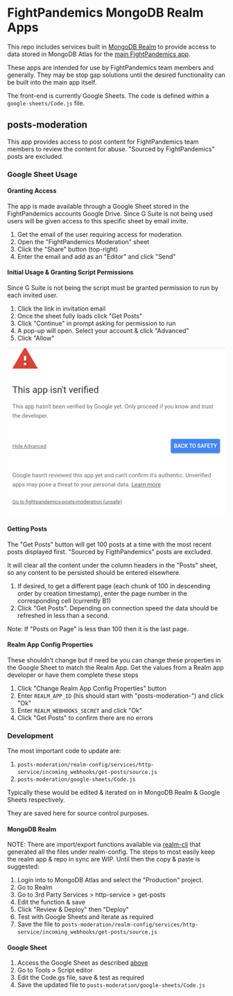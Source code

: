 # FightPandemics MongoDB Realm Apps

This repo includes services built in [MongoDB Realm](https://www.mongodb.com/realm) to provide access to data stored in MongoDB Atlas for the [main FightPandemics app](https://github.com/FightPandemics/FightPandemics/).

These apps are intended for use by FightPandemics team members and generally. They may be stop gap solutions until the desired functionality can be built into the main app itself.

The front-end is currently Google Sheets. The code is defined within a `google-sheets/Code.js` file.

## posts-moderation

This app provides access to post content for FightPandemics team members to review the content for abuse. "Sourced by FightPandemics" posts are excluded.

### Google Sheet Usage

#### Granting Access

The app is made available through a Google Sheet stored in the FightPandemics accounts Google Drive. Since G Suite is not being used users will be given access to this specific sheet by email invite.

1. Get the email of the user requiring access for moderation.
2. Open the "FightPandemics Moderation" sheet
3. Click the "Share" button (top-right)
4. Enter the email and add as an "Editor" and click "Send"

#### Initial Usage & Granting Script Permissions

Since G Suite is not being the script must be granted permission to run by each invited user.

1. Click the link in invitation email
2. Once the sheet fully loads click "Get Posts"
3. Click "Continue" in prompt asking for permission to run
4. A pop-up will open. Select your account & click "Advanced"
5. Click "Allow"

![Grant Permissions](images/posts-mod-grant-permissions.png?raw=true)

#### Getting Posts

The "Get Posts" button will get 100 posts at a time with the most recent posts displayed first. "Sourced by FigthPandemics" posts are excluded.

It will clear all the content under the column headers in the "Posts" sheet, so any content to be persisted should be entered elsewhere.

1. If desired, to get a different page (each chunk of 100 in descending order by creation timestamp), enter the page number in the corresponding cell (currently B1)
2. Click "Get Posts". Depending on connection speed the data should be refreshed in less than a second.

Note: If "Posts on Page" is less than 100 then it is the last page.

#### Realm App Config Properties

These shouldn't change but if need be you can change these properties in the Google Sheet to match the Realm App. Get the values from a Realm app developer or have them complete these steps

1. Click "Change Realm App Config Properties" button
2. Enter `REALM_APP_ID` (his should start with "posts-moderation-") and click "Ok"
3. Enter `REALM_WEBHOOKS_SECRET` and click "Ok"
4. Click "Get Posts" to confirm there are no errors

### Development

The most important code to update are:

1. `posts-moderation/realm-config/services/http-service/incoming_webhooks/get-posts/source.js`
2. `posts-moderation/google-sheets/Code.js`

Typically these would be edited & iterated on in MongoDB Realm & Google Sheets respectively.

They are saved here for source control purposes.

#### MongoDB Realm

NOTE: There are import/export functions available via [realm-cli](https://docs.mongodb.com/realm/deploy/realm-cli-reference/) that generated all the files under realm-config. The steps to most easily keep the realm app & repo in sync are WIP. Until then the copy & paste is suggested:

1. Login into to MongoDB Atlas and select the "Production" project.
1. Go to Realm
1. Go to 3rd Party Services > http-service > get-posts
1. Edit the function & save
1. Click "Review & Deploy" then "Deploy"
1. Test with Google Sheets and iterate as required
1. Save the file to `posts-moderation/realm-config/services/http-service/incoming_webhooks/get-posts/source.js`

#### Google Sheet

1. Access the Google Sheet as described [above](#posts-moderation)
1. Go to Tools > Script editor
1. Edit the Code.gs file, save & test as required
1. Save the updated file to `posts-moderation/google-sheets/Code.js`
